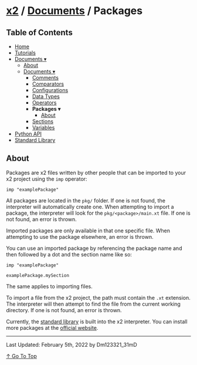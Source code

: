 # [x2](../../README.md) / [Documents](../documents.md) / Packages

## Table of Contents

- [Home](../../README.md)
- [Tutorials](../tutorials.md)
- [Documents ▾](../documents.md)
    - [About](../documents.md#about)
    - [Documents ▾](../documents.md#documents)
        - [Comments](./comments.md)
        - [Comparators](./comparators.md)
        - [Configurations](./configurations.md)
        - [Data Types](./dataTypes.md)
        - [Operators](./operators.md)
        - **Packages ▾**
            - [About](#about)
        - [Sections](./sections.md)
        - [Variables](./variables.md)
- [Python API](../pythonAPI.md)
- [Standard Library](../standardLibrary.md)

## About

Packages are x2 files written by other people that can be imported to your x2 project using the `imp` operator:

```
imp "examplePackage"
```

All packages are located in the `pkg/` folder. If one is not found, the interpreter will automatically create one. When attempting to import a package, the interpreter will look for the `pkg/<package>/main.xt` file. If one is not found, an error is thrown.

Imported packages are only available in that one specific file. When attempting to use the package elsewhere, an error is thrown.

You can use an imported package by referencing the package name and then followed by a dot and the section name like so:

```
imp "examplePackage"

examplePackage.mySection
```

The same applies to importing files.

To import a file from the x2 project, the path must contain the `.xt` extension. The interpreter will then attempt to find the file from the current working directory. If one is not found, an error is thrown.

Currently, the [standard library](../standardLibrary.md) is built into the x2 interpreter. You can install more packages at the [official website](https://x2.iipython.cf/).

---

Last Updated: February 5th, 2022 by Dm123321_31mD

[↑ Go To Top](#x2--documents--packages)